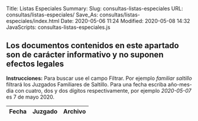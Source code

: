 Title: Listas Especiales
Summary:
Slug: consultas-listas-especiales
URL: consultas/listas-especiales/
Save_As: consultas/listas-especiales/index.html
Date: 2020-05-06 11:24
Modified: 2020-05-08 14:32
JavaScripts: consultas-listas-especiales.js


## Los documentos contenidos en este apartado son de carácter informativo y no suponen efectos legales

**Instrucciones:** Para buscar use el campo Filtrar. Por ejemplo _familiar saltillo_ filtrará los Juzgados Familiares de Saltillo. Para una fecha escriba año-mes-dia con cuatro, dos y dos dígitos respectivamente, por ejemplo _2020-05-07_ es 7 de mayo 2020.

<table id="listaEspecial" class="table" style="width:100%">
<thead>
<th>Fecha</th>
<th>Juzgado</th>
<th>Archivo</th>
</thead>
</table>
